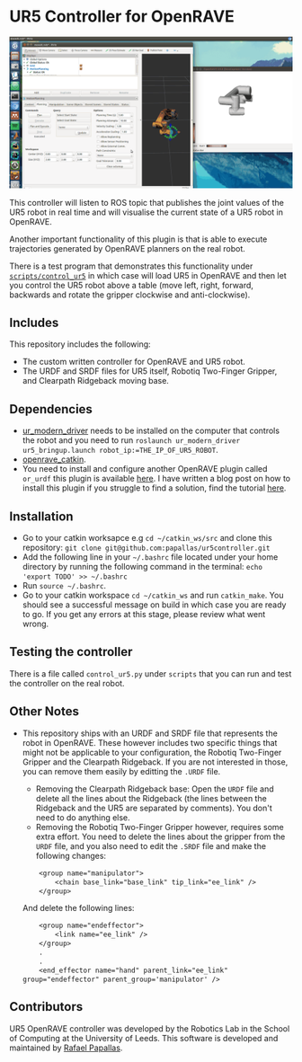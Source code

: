 # UR5 Controller for OpenRAVE

![Plugin Demo](repo_assets/demo.gif "Plugin Demo")

This controller will listen to ROS topic that publishes the joint values of the UR5 robot in real time and will visualise the current state of a UR5 robot in OpenRAVE.

Another important functionality of this plugin is that is able to execute trajectories generated by OpenRAVE planners on the real robot.

There is a test program that demonstrates this functionality under [`scripts/control_ur5`](scripts/control_ur5.py) in which case will load UR5 in OpenRAVE and then let you control the UR5 robot above a table (move left, right, forward, backwards and rotate the gripper clockwise and anti-clockwise).

## Includes
This repository includes the following:
- The custom written controller for OpenRAVE and UR5 robot.
- The URDF and SRDF files for UR5 itself, Robotiq Two-Finger Gripper, and Clearpath Ridgeback moving base.

## Dependencies
- [ur_modern_driver](https://github.com/ThomasTimm/ur_modern_driver) needs to be installed on the computer that controls the robot and you need to run `roslaunch ur_modern_driver ur5_bringup.launch robot_ip:=THE_IP_OF_UR5_ROBOT`.
- [openrave_catkin](https://github.com/personalrobotics/openrave_catkin).
- You need to install and configure another OpenRAVE plugin called `or_urdf` this plugin is available [here](https://github.com/personalrobotics/or_urdf). I have written a blog post on 
how to install this plugin if you struggle to find a solution, find the tutorial [here](http://computingstories.com/robotics%20stories/installing-or_urdf-openrave-plugin.html).

## Installation
- Go to your catkin worksapce e.g `cd ~/catkin_ws/src` and clone this repository: `git clone git@github.com:papallas/ur5controller.git`
- Add the following line in your `~/.bashrc` file located under your home directory by running the following command in the terminal: `echo 'export TODO' >> ~/.bashrc`
- Run `source ~/.bashrc`.
- Go to your catkin workspace `cd ~/catkin_ws` and run `catkin_make`. You should see a successful message on build in which case you are ready to go. If you get any errors at this stage, please review what went wrong.

## Testing the controller
There is a file called `control_ur5.py` under `scripts` that you can run and test the controller on the real robot.

## Other Notes
- This repository ships with an URDF and SRDF file that represents the robot in OpenRAVE. These however includes two specific things that might not be applicable to your configuration, the Robotiq Two-Finger Gripper and the Clearpath Ridgeback. If you are not interested in those, you can remove them easily by editting the `.URDF` file.
   - Removing the Clearpath Ridgeback base: Open the `URDF` file and delete all the lines about the Ridgeback (the lines between the Ridgeback and the UR5 are separated by comments). You don't need to do anything else.
   - Removing the Robotiq Two-Finger Gripper however, requires some extra effort. You need to delete the lines about the gripper from the `URDF` file, and you also need to edit the `.SRDF` file and make the following changes:
   ```
       <group name="manipulator">
           <chain base_link="base_link" tip_link="ee_link" />
       </group>
   ```

   And delete the following lines:
   ```
       <group name="endeffector">
           <link name="ee_link" />
       </group>
       .
       .
       <end_effector name="hand" parent_link="ee_link" group="endeffector" parent_group='manipulator' />
   ```
   
## Contributors
UR5 OpenRAVE controller was developed by the Robotics Lab in the School of Computing at the University of Leeds. This software is developed and maintained by [Rafael Papallas](https://github.com/papallas).
